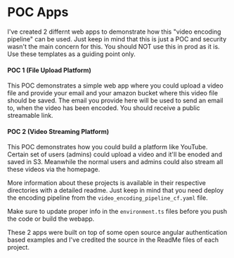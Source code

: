 # POC Apps

I've created 2 differnt web apps to demonstrate how this "video encoding pipeline" can be used. Just keep in mind that this is just a POC and security wasn't the main concern for this. You should NOT use this in prod as it is. Use these templates as a guiding point only.

#### POC 1 (File Upload Platform)
This POC demonstrates a simple web app where you could upload a video file and provide your email and your amazon bucket where this video file should be saved. The email you provide here will be used to send an email to, when the video has been encoded. You should receive a public streamable link.

#### POC 2 (Video Streaming Platform)
This POC demonstrates how you could build a platform like YouTube. Certain set of users (admins) could upload a video and it'll be enoded and saved in S3. Meanwhile the normal users and admins could also stream all these videos via the homepage.


More information about these projects is available in their respective directories with a detailed readme. Just keep in mind that you need deploy the encoding pipeline from the `video_encoding_pipeline_cf.yaml` file.

Make sure to update proper info in the `environment.ts` files before you push the code or build the webapp.

These 2 apps were built on top of some open source angular authentication based examples and I've credited the source in the ReadMe files of each project.